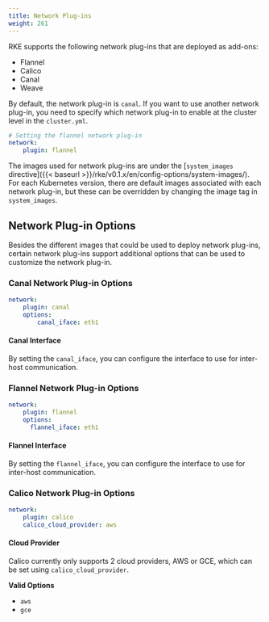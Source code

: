 ```yaml
---
title: Network Plug-ins
weight: 261
---
```


RKE supports the following network plug-ins that are deployed as add-ons:

- Flannel
- Calico
- Canal
- Weave

By default, the network plug-in is `canal`. If you want to use another network plug-in, you need to specify which network plug-in to enable at the cluster level in the `cluster.yml`.

```yaml
# Setting the flannel network plug-in
network:
    plugin: flannel
```

The images used for network plug-ins are under the [`system_images` directive]({{< baseurl >}}/rke/v0.1.x/en/config-options/system-images/). For each Kubernetes version, there are default images associated with each network plug-in, but these can be overridden by changing the image tag in `system_images`.

## Network Plug-in Options

Besides the different images that could be used to deploy network plug-ins, certain network plug-ins support additional options that can be used to customize the network plug-in.

### Canal Network Plug-in Options

```yaml
network:
    plugin: canal
    options:
        canal_iface: eth1
```

#### Canal Interface

By setting the `canal_iface`, you can configure the interface to use for inter-host communication.

### Flannel Network Plug-in Options

```yaml
network:
    plugin: flannel
    options:
      flannel_iface: eth1
```

#### Flannel Interface

By setting the `flannel_iface`, you can configure the interface to use for inter-host communication.


### Calico Network Plug-in Options

```yaml
network:
    plugin: calico
    calico_cloud_provider: aws
```

#### Cloud Provider

Calico currently only supports 2 cloud providers, AWS or GCE, which can be set using `calico_cloud_provider`.

**Valid Options**

- `aws`
- `gce`
